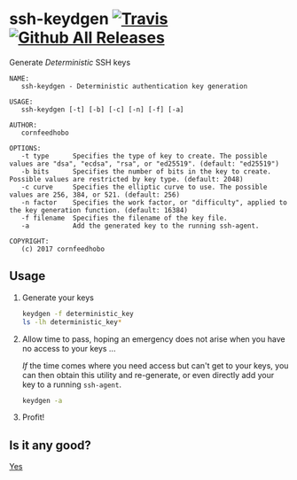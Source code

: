 ssh-keydgen [![Travis](https://img.shields.io/travis/cornfeedhobo/ssh-keydgen.svg)]() [![Github All Releases](https://img.shields.io/github/downloads/cornfeedhobo/ssh-keydgen/total.svg)]()
===========

 Generate _Deterministic_ SSH keys
 
   ```text
   NAME:
      ssh-keydgen - Deterministic authentication key generation
   
   USAGE:
      ssh-keydgen [-t] [-b] [-c] [-n] [-f] [-a]
   
   AUTHOR:
      cornfeedhobo
   
   OPTIONS:
      -t type      Specifies the type of key to create. The possible values are "dsa", "ecdsa", "rsa", or "ed25519". (default: "ed25519")
      -b bits      Specifies the number of bits in the key to create. Possible values are restricted by key type. (default: 2048)
      -c curve     Specifies the elliptic curve to use. The possible values are 256, 384, or 521. (default: 256)
      -n factor    Specifies the work factor, or "difficulty", applied to the key generation function. (default: 16384)
      -f filename  Specifies the filename of the key file.
      -a           Add the generated key to the running ssh-agent.

   COPYRIGHT:
      (c) 2017 cornfeedhobo
   ```



## Usage

 1) Generate your keys
    ```bash
    keydgen -f deterministic_key
    ls -lh deterministic_key*
    ```
    
 2) Allow time to pass, hoping an emergency does not arise when you have no access to your keys ...
    
    _If_ the time comes where you need access but can't get to your keys, you can then obtain this
    utility and re-generate, or even directly add your key to a running `ssh-agent`.
    ```bash
    keydgen -a
    ```
    
 3) Profit!



## Is it any good?

 [Yes](http://news.ycombinator.com/item?id=3067434)
